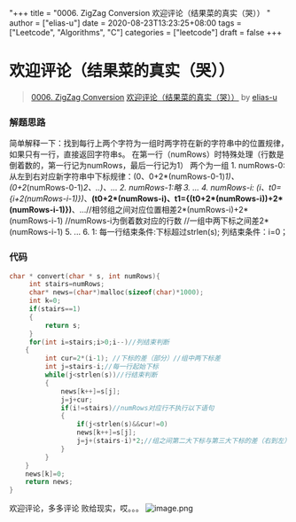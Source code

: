 "+++
title = "0006. ZigZag Conversion 欢迎评论（结果菜的真实（哭）） "
author = ["elias-u"]
date = 2020-08-23T13:23:25+08:00
tags = ["Leetcode", "Algorithms", "C"]
categories = ["leetcode"]
draft = false
+++

# 欢迎评论（结果菜的真实（哭））

> [0006. ZigZag Conversion](https://leetcode-cn.com/problems/zigzag-conversion/)
> [欢迎评论（结果菜的真实（哭））](https://leetcode-cn.com/problems/zigzag-conversion/solution/huan-ying-ping-lun-jie-guo-cai-de-zhen-shi-ku-by-e/) by [elias-u](https://leetcode-cn.com/u/elias-u/)

### 解题思路
简单解释一下：找到每行上两个字符为一组时两字符在新的字符串中的位置规律，如果只有一行，直接返回字符串s。
             在第一行（numRows）时特殊处理（行数是倒着数的，第一行记为numRows，最后一行记为1）
             两个为一组
            1. numRows-0:从左到右对应新字符串中下标规律：(0、0+2*(numRows-0-1)*1)、(0+2*(numRows-0-1)*2、..)、...
            2. numRows-1:略
            3. ...
            4. numRows-i: *(i、t0={i+2*(numRows-i-1)})*、**(t0+2*(numRows-i)、t1={(t0+2*(numRows-i))+2*(numRows-i-1)})**、...//相邻组之间对应位置相差2*(numRows-i)+2*(numRows-i-1) //numRows-i为倒着数对应的行数 //一组中两下标之间差2*(numRows-i-1)
            5. ...
            6. 1:
            每一行结束条件:下标超过strlen(s);
            列结束条件：i=0；
            
### 代码

```c
char * convert(char * s, int numRows){
     int stairs=numRows;
     char* news=(char*)malloc(sizeof(char)*1000);
     int k=0;
     if(stairs==1)
     {
         return s;
     }
     for(int i=stairs;i>0;i--)//列结束判断
    {
         int cur=2*(i-1); //下标的差（部分）//组中两下标差
         int j=stairs-i;//每一行起始下标
         while(j<strlen(s))//行结束判断
         {
             news[k++]=s[j];
             j=j+cur;
             if(i!=stairs)//numRows对应行不执行以下语句
             {
                 if(j<strlen(s)&&cur!=0)
                 news[k++]=s[j];
                 j=j+(stairs-i)*2;//组之间第二大下标与第三大下标的差（右到左）
             }
         }
    }
    news[k]=0;
    return news;
}

```
欢迎评论，多多评论
败给现实，哎。。。
![image.png](https://pic.leetcode-cn.com/1598185447-YTdrmv-image.png)
